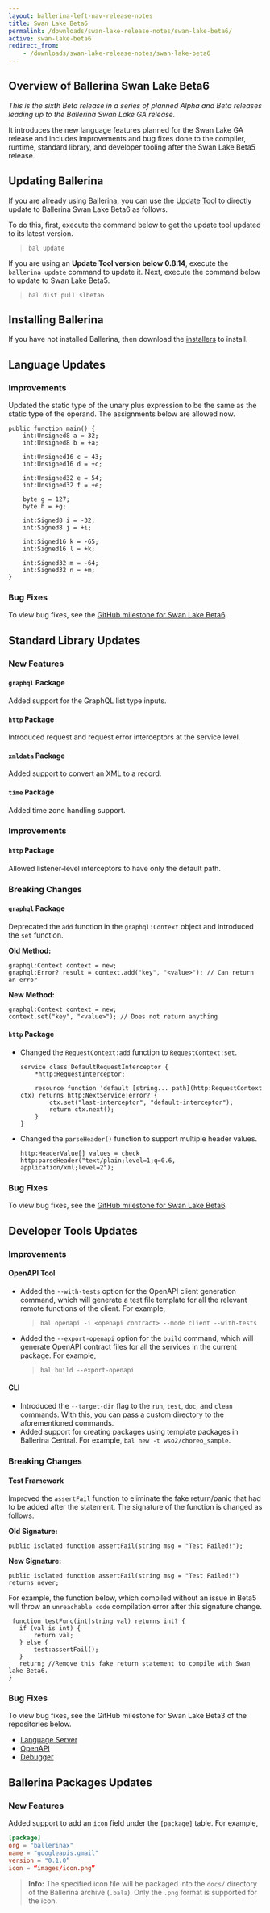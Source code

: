 ```yaml
---
layout: ballerina-left-nav-release-notes
title: Swan Lake Beta6
permalink: /downloads/swan-lake-release-notes/swan-lake-beta6/
active: swan-lake-beta6
redirect_from: 
    - /downloads/swan-lake-release-notes/swan-lake-beta6
---
```


## Overview of Ballerina Swan Lake Beta6

<em>This is the sixth Beta release in a series of planned Alpha and Beta releases leading up to the Ballerina Swan Lake GA release.</em> 

It introduces the new language features planned for the Swan Lake GA release and includes improvements and bug fixes done to the compiler, runtime, standard library, and developer tooling after the Swan Lake Beta5 release.

## Updating Ballerina

If you are already using Ballerina, you can use the [Update Tool](/learn/tooling-guide/cli-tools/update-tool/) to directly update to Ballerina Swan Lake Beta6 as follows. 

To do this, first, execute the command below to get the update tool updated to its latest version. 

> `bal update`

If you are using an **Update Tool version below 0.8.14**, execute the `ballerina update` command to update it. Next, execute the command below to update to Swan Lake Beta5.

> `bal dist pull slbeta6`

## Installing Ballerina

If you have not installed Ballerina, then download the [installers](/downloads/#swanlake) to install.

## Language Updates

### Improvements

Updated the static type of the unary plus expression to be the same as the static type of the operand. The assignments below are allowed now.

```ballerina
public function main() {
    int:Unsigned8 a = 32;
    int:Unsigned8 b = +a;

    int:Unsigned16 c = 43;
    int:Unsigned16 d = +c;

    int:Unsigned32 e = 54;
    int:Unsigned32 f = +e;

    byte g = 127;
    byte h = +g;

    int:Signed8 i = -32;
    int:Signed8 j = +i;

    int:Signed16 k = -65;
    int:Signed16 l = +k;

    int:Signed32 m = -64;
    int:Signed32 n = +m;
}
```

### Bug Fixes

To view bug fixes, see the [GitHub milestone for Swan Lake Beta6](https://github.com/ballerina-platform/ballerina-lang/issues?q=is%3Aissue+is%3Aclosed+milestone%3A%22Ballerina+Swan+Lake+-+Beta6%22+label%3AType%2FBug+label%3ATeam%2FCompilerFE).

## Standard Library Updates

### New Features

#### `graphql` Package
Added support for the GraphQL list type inputs.

#### `http` Package
Introduced request and request error interceptors at the service level.

#### `xmldata` Package
Added support to convert an XML to a record.

#### `time` Package
Added time zone handling support.

### Improvements

#### `http` Package
Allowed listener-level interceptors to have only the default path.

### Breaking Changes

#### `graphql` Package
Deprecated the `add` function in the `graphql:Context` object and introduced the `set` function.

**Old Method:**
```ballerina
graphql:Context context = new;
graphql:Error? result = context.add("key", "<value>"); // Can return an error
```

**New Method:**
```ballerina
graphql:Context context = new;
context.set("key", "<value>"); // Does not return anything
```

#### `http` Package
- Changed the `RequestContext:add` function to `RequestContext:set`.

  ```ballerina
  service class DefaultRequestInterceptor {
      *http:RequestInterceptor;

      resource function 'default [string... path](http:RequestContext ctx) returns http:NextService|error? {
          ctx.set("last-interceptor", "default-interceptor");
          return ctx.next();
      }
  }
  ```
- Changed the `parseHeader()` function to support multiple header values.

  ```ballerina
  http:HeaderValue[] values = check http:parseHeader("text/plain;level=1;q=0.6, application/xml;level=2");
  ```

### Bug Fixes

To view bug fixes, see the [GitHub milestone for Swan Lake Beta6](https://github.com/ballerina-platform/ballerina-standard-library/issues?q=is%3Aclosed+is%3Aissue+milestone%3A%22Swan+Lake+Beta6%22+label%3AType%2FBug).

## Developer Tools Updates

### Improvements

#### OpenAPI Tool 

- Added the `--with-tests` option for the OpenAPI client generation command, which will generate a test file template for all the relevant remote functions of the client. For example,

  > `bal openapi -i <openapi contract> --mode client --with-tests`

- Added the `--export-openapi` option for the `build` command, which will generate OpenAPI contract files for all the services in the current package. For example,

  > `bal build --export-openapi`

#### CLI

- Introduced the `--target-dir` flag to the `run`, `test`, `doc`, and `clean` commands. With this, you can pass a custom directory to the aforementioned commands.
- Added support for creating packages using template packages in Ballerina Central. For example, `bal new -t wso2/choreo_sample`.

### Breaking Changes

#### Test Framework 

Improved the `assertFail` function to eliminate the fake return/panic that had to be added after the statement. The signature of the function is changed as follows.

**Old Signature:** 

```ballerina
public isolated function assertFail(string msg = "Test Failed!");
```

**New Signature:** 
```ballerina
public isolated function assertFail(string msg = "Test Failed!") returns never;
```

For example, the function below, which compiled without an issue in Beta5 will throw an `unreachable code` compilation error after this signature change.

```ballerina
 function testFunc(int|string val) returns int? {
   if (val is int) {
       return val;
   } else {
       test:assertFail();
   }
   return; //Remove this fake return statement to compile with Swan lake Beta6.
}
```

### Bug Fixes

To view bug fixes, see the GitHub milestone for Swan Lake Beta3 of the repositories below.

- [Language Server](https://github.com/ballerina-platform/ballerina-lang/issues?q=is%3Aissue+is%3Aclosed+milestone%3A%22Ballerina+Swan+Lake+-+Beta6%22+label%3AType%2FBug+label%3ATeam%2FLanguageServer)
- [OpenAPI](https://github.com/ballerina-platform/ballerina-openapi/issues?q=is%3Aissue+is%3Aclosed+milestone%3A%22Ballerina+Swan+Lake+-+Beta6%22+label%3AType%2FBug)
- [Debugger](https://github.com/ballerina-platform/ballerina-lang/issues?q=is%3Aissue+label%3AType%2FBug+label%3AArea%2FDebugger+milestone%3A%22Ballerina+Swan+Lake+-+Beta6%22+is%3Aclosed)

## Ballerina Packages Updates

### New Features

Added support to add an `icon` field under the `[package]` table. For example,
```toml
[package]
org = "ballerinax"
name = "googleapis.gmail"
version = "0.1.0”
icon = “images/icon.png”
```

>**Info:** The specified icon file will be packaged into the `docs/` directory of the Ballerina archive (`.bala`). Only the `.png` format is supported for the icon.
 
